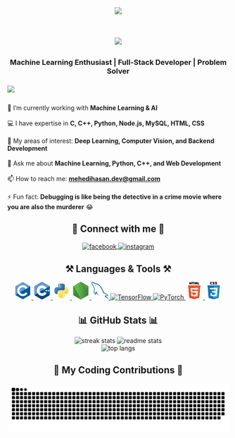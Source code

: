 <div align="center">
  <img height="250" src="https://media.licdn.com/dms/image/v2/D5616AQEIeq-z64KPsg/profile-displaybackgroundimage-shrink_350_1400/0/1711186104324?e=1744243200&amp;v=beta&amp;t=dFB0lZHGXSwEdeXjYm5RTQduAZspSlX6DeD4MZdcEqQ"/>
</div>

<h1 align="center">
  <img src="https://readme-typing-svg.herokuapp.com/?font=Righteous&size=35&center=true&vCenter=true&width=500&height=70&duration=4000&lines=Hi+There!+👋;+I'm+Mehedi+Hasan;" />
</h1>

<h3 align="center">Machine Learning Enthusiast | Full-Stack Developer | Problem Solver</h3>

###

<div align="left">
  <img src="https://visitor-badge.laobi.icu/badge?page_id=MehediHasan21"  />
</div>

###

<p align="left">

🌱 I’m currently working with **Machine Learning & AI**
<br><br>
💻 I have expertise in **C, C++, Python, Node.js, MySQL, HTML, CSS**
<br><br>
🔭 My areas of interest: **Deep Learning, Computer Vision, and Backend Development**
<br><br>
💬 Ask me about **Machine Learning, Python, C++, and Web Development**
<br><br>
📫 How to reach me: **mehedihasan.dev@gmail.com**
<br><br>
⚡ Fun fact: **Debugging is like being the detective in a crime movie where you are also the murderer** 😂
</p>

###

<h2 align="center">🚀 Connect with me 🚀</h2>

<p align="center">
<a href="https://www.facebook.com/mhmehedihasan.21/" target="blank">
<img align="center" src="https://raw.githubusercontent.com/rahuldkjain/github-profile-readme-generator/master/src/images/icons/Social/facebook.svg" alt="facebook" height="40" width="40" />
</a>
<a href="https://www.instagram.com/mehedi_hasan_665/" target="blank">
<img align="center" src="https://raw.githubusercontent.com/rahuldkjain/github-profile-readme-generator/master/src/images/icons/Social/instagram.svg" alt="instagram" height="40" width="40" />
</a>
</p>

###

<h2 align="center">⚒️ Languages & Tools ⚒️</h2>

<p align="center">
<a href="https://www.cprogramming.com/" target="_blank">
  <img src="https://raw.githubusercontent.com/devicons/devicon/master/icons/c/c-original.svg" alt="C" width="40" height="40"/>
</a>
<a href="https://www.w3schools.com/cpp/" target="_blank">
  <img src="https://raw.githubusercontent.com/devicons/devicon/master/icons/cplusplus/cplusplus-original.svg" alt="C++" width="40" height="40"/>
</a>
<a href="https://www.python.org/" target="_blank">
  <img src="https://raw.githubusercontent.com/devicons/devicon/master/icons/python/python-original.svg" alt="Python" width="40" height="40"/>
</a>
<a href="https://nodejs.org/" target="_blank">
  <img src="https://raw.githubusercontent.com/devicons/devicon/master/icons/nodejs/nodejs-original.svg" alt="Node.js" width="40" height="40"/>
</a>
<a href="https://www.mysql.com/" target="_blank">
  <img src="https://raw.githubusercontent.com/devicons/devicon/master/icons/mysql/mysql-original.svg" alt="MySQL" width="40" height="40"/>
</a>
<a href="https://www.tensorflow.org/" target="_blank">
  <img src="https://www.vectorlogo.zone/logos/tensorflow/tensorflow-icon.svg" alt="TensorFlow" width="40" height="40"/>
</a>
<a href="https://pytorch.org/" target="_blank">
  <img src="https://www.vectorlogo.zone/logos/pytorch/pytorch-icon.svg" alt="PyTorch" width="40" height="40"/>
</a>
<a href="https://www.w3.org/html/" target="_blank">
  <img src="https://raw.githubusercontent.com/devicons/devicon/master/icons/html5/html5-original-wordmark.svg" alt="HTML5" width="40" height="40"/>
</a>
<a href="https://www.w3schools.com/css/" target="_blank">
  <img src="https://raw.githubusercontent.com/devicons/devicon/master/icons/css3/css3-original-wordmark.svg" alt="CSS3" width="40" height="40"/>
</a>
</p>

###

<h2 align="center">📊 GitHub Stats 📊</h2>

<div align="center">
  <img width=390 src="https://github-readme-streak-stats.herokuapp.com/?user=MehediHasan21&theme=react&border_radius=10" alt="streak stats"/>
  <img width=390 src="https://github-readme-stats.vercel.app/api?username=MehediHasan21&count_private=true&show_icons=true&theme=react&rank_icon=github&border_radius=10" alt="readme stats"/>
  <br/>
  <img width=325 src="https://github-readme-stats.vercel.app/api/top-langs/?username=MehediHasan21&layout=compact&theme=react&border_radius=10&langs_count=6&hide=html,css,javascript" alt="top langs"/>
</div>

###

<h2 align="center">🐍 My Coding Contributions 🐍</h2>

<p align="center">
<img src="https://raw.githubusercontent.com/Platane/snk/output/github-contribution-grid-snake.svg" alt="Snake animation"/>
</p>
